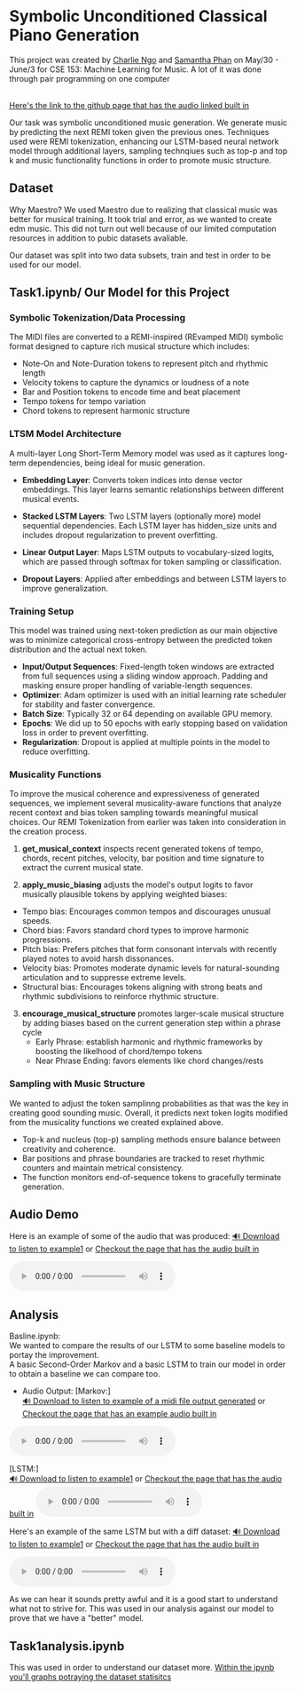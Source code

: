 # Symbolic Unconditioned Classical Piano Generation
This project was created by [Charlie Ngo](https://github.com/c4ngo) and [Samantha Phan](https://github.com/sphan07) on May/30 - June/3 for CSE 153: Machine Learning for Music. A lot of it was done through pair programming on one computer <br> <br>

[Here's the link to the github page that has the audio linked built in](https://sphan07.github.io/cse153_task1/)

Our task was symbolic unconditioned music generation. We generate music by predicting the next REMI token given the previous ones. Techniques used were REMI tokenization, enhancing our LSTM-based neural network model through additional layers, sampling technqiues such as top-p and top k and music functionality functions in order to promote music structure. <br>

## Dataset<br>
Why Maestro? We used Maestro due to realizing that classical music was better for musical training. It took trial and error, as we wanted to create edm music. This did not turn out well because of our limited computation resources in addition to pubic datasets avaliable.<br>

Our dataset was split into two data subsets, train and test in order to be used for our model.<br>

## Task1.ipynb/ Our Model for this Project <br>

### Symbolic Tokenization/Data Processing

The MIDI files are converted to a REMI-inspired (REvamped MIDI) symbolic format designed to capture rich musical structure which includes:

* Note-On and Note-Duration tokens to represent pitch and rhythmic length
* Velocity tokens to capture the dynamics or loudness of a note
* Bar and Position tokens to encode time and beat placement
* Tempo tokens for tempo variation
* Chord tokens to represent harmonic structure


### LTSM Model Architecture <br>

A multi-layer Long Short-Term Memory model was used as it captures long-term dependencies, being ideal for music generation.

- **Embedding Layer**: Converts token indices into dense vector embeddings. This layer learns semantic relationships between different musical events.

- **Stacked LSTM Layers**: Two LSTM layers (optionally more) model sequential dependencies. Each LSTM layer has hidden_size units and includes dropout regularization to prevent overfitting.

- **Linear Output Layer**: Maps LSTM outputs to vocabulary-sized logits, which are passed through softmax for token sampling or classification.

- **Dropout Layers**: Applied after embeddings and between LSTM layers to improve generalization.

### Training Setup<br>
 This model was trained using next-token prediction as our main objective was to minimize categorical cross-entropy between the predicted token distribution and the actual next token.

+ **Input/Output Sequences**: Fixed-length token windows are extracted from full sequences using a sliding window approach. Padding and masking ensure proper handling of variable-length sequences.
+ **Optimizer**: Adam optimizer is used with an initial learning rate scheduler for stability and faster convergence.
+ **Batch Size**: Typically 32 or 64 depending on available GPU memory.
+ **Epochs**: We did up to 50 epochs with early stopping based on validation loss in order to prevent overfitting.
+ **Regularization**: Dropout is applied at multiple points in the model to reduce overfitting.

### Musicality Functions <br>
To improve the musical coherence and expressiveness of generated sequences, we implement several musicality-aware functions that analyze recent context and bias token sampling towards meaningful musical choices.
Our REMI Tokenization from earlier was taken into consideration in the creation process.

1. **get_musical_context**
    inspects recent generated tokens of tempo, chords, recent pitches, velocity, bar position and time signature to extract the current musical state.
    
2. **apply_music_biasing**
   adjusts the model's output logits to favor musically plausible tokens by applying weighted biases:

- Tempo bias: Encourages common tempos and discourages unusual speeds.
- Chord bias: Favors standard chord types to improve harmonic progressions.
- Pitch bias: Prefers pitches that form consonant intervals with recently played notes to avoid harsh dissonances.
- Velocity bias: Promotes moderate dynamic levels for natural-sounding articulation and to suppresse extreme levels.
- Structural bias: Encourages tokens aligning with strong beats and rhythmic subdivisions to reinforce rhythmic structure.
  
3. **encourage_musical_structure**
   promotes larger-scale musical structure by adding biases based on the current generation step within a phrase cycle 
   - Early Phrase: establish harmonic and rhythmic frameworks by boosting the likelhood of chord/tempo tokens
   - Near Phrase Ending: favors elements like chord changes/rests

### Sampling with Music Structure <br>
  We wanted to adjust the token samplinng probabilities as that was the key in creating good sounding music. Overall, it predicts next token logits modified from the musicality functions we created explained above.
  * Top-k and nucleus (top-p) sampling methods ensure balance between creativity and coherence.
  * Bar positions and phrase boundaries are tracked to reset rhythmic counters and maintain metrical consistency.
  * The function monitors end-of-sequence tokens to gracefully terminate generation.

## Audio Demo
Here is an example of some of the audio that was produced:
[🔊 Download to listen to example1](./music_files/example1.wav) or [Checkout the page that has the audio built in](https://sphan07.github.io/cse153_task1/#audio-demo)

<audio controls>
  <source src="example1.wav" type="audio/wav">
</audio>



## Analysis
Basline.ipynb: <br>
We wanted to compare the results of our LSTM to some baseline models to portay the improvement.<br>
A basic Second-Order Markov and a basic LSTM to train our model in order to obtain a baseline we can compare too. <br>
- Audio Output:
 [Markov:]<br>
 [🔊 Download to listen to example of a midi file output generated](./music_files/0.wav) or [Checkout the page that has an example audio built in](https://sphan07.github.io/cse153_task1/#analysis)

 <audio controls>
  <source src="0.wav" type="audio/wav">
</audio>


 [LSTM:] <br>
 [🔊 Download to listen to example1](./music_files/rnn.wav) or [Checkout the page that has the audio built in](https://sphan07.github.io/cse153_task1/#analysis)
  <audio controls>
  <source src="rnn.wav" type="audio/wav">
</audio>

Here's an example of the same LSTM but with a diff dataset: 
 [🔊 Download to listen to example1](./music_files/badexamplemultiinstrument.wav) or [Checkout the page that has the audio built in](https://sphan07.github.io/cse153_task1/#analysis)

  <audio controls>
  <source src="badexamplemultiinstrument.wav" type="audio/wav">
</audio>

  As we can hear it sounds pretty awful and it is a good start to understand what not to strive for. This was used in our analysis against our model to prove that we have a "better" model.<br>

  ## Task1analysis.ipynb<br>
  This was used in order to understand our dataset more. [Within the ipynb you'll graphs potraying the dataset statisitcs](./task1_analysis.ipynb)


  
